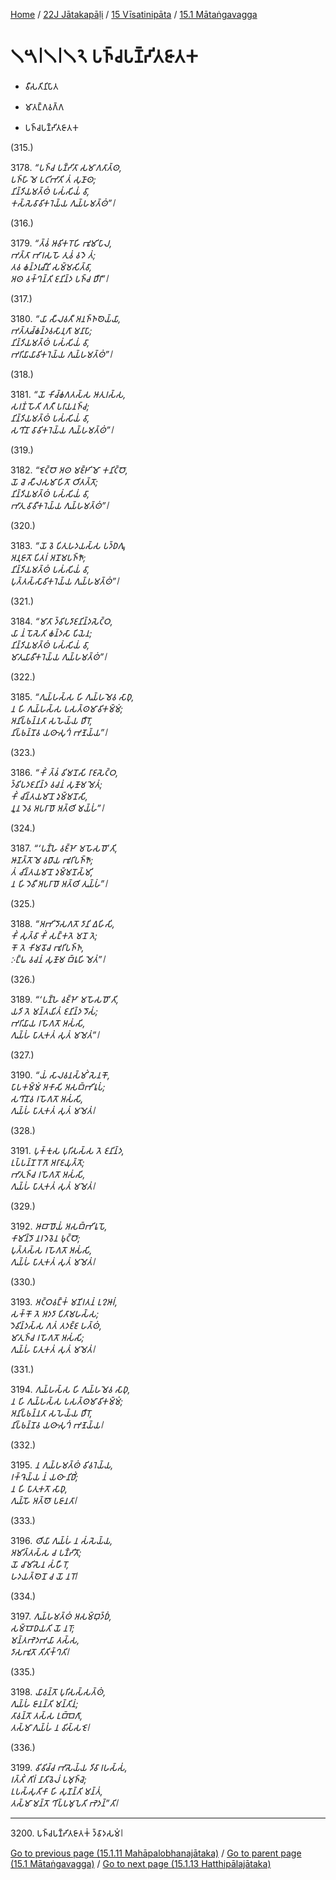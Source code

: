 
[Home](/) / [22J Jātakapāḷi](../...md) / [15 Vīsatinipāta](...md) / [15.1 Mātaṅgavagga](../22J/15/15.1.md)

# 𑁧𑁫𑁇𑁧𑁇𑁧𑁨 𑀧𑀜𑁆𑀘𑀧𑀡𑁆𑀟𑀺𑀢𑀚𑀸𑀢𑀓

* 𑀯𑀻𑀲𑀢𑀺𑀦𑀺𑀧𑀸𑀢

* 𑀫𑀸𑀢𑀗𑁆𑀕𑀯𑀕𑁆𑀕

* 𑀧𑀜𑁆𑀘𑀧𑀡𑁆𑀟𑀺𑀢𑀚𑀸𑀢𑀓

(315.)

3178\. _“𑀧𑀜𑁆𑀘 𑀧𑀡𑁆𑀟𑀺𑀢𑀸 𑀲𑀫𑀸𑀕𑀢𑀸𑀢𑁆𑀣,_  
_𑀧𑀜𑁆𑀳𑀸 𑀫𑁂 𑀧𑀝𑀺𑀪𑀸𑀢𑀺 𑀢𑀁 𑀲𑀼𑀡𑀸𑀣;_  
_𑀦𑀺𑀦𑁆𑀤𑀺𑀬𑀫𑀢𑁆𑀣𑀁 𑀧𑀲𑀁𑀲𑀺𑀬𑀁 𑀯𑀸,_  
_𑀓𑀲𑁆𑀲𑁂𑀯𑀸𑀯𑀺𑀓𑀭𑁂𑀬𑁆𑀬 𑀕𑀼𑀬𑁆𑀳𑀫𑀢𑁆𑀣𑀁”𑁇_  


(316.)

3179\. _“𑀢𑁆𑀯𑀁 𑀆𑀯𑀺𑀓𑀭𑁄𑀳𑀺 𑀪𑀽𑀫𑀺𑀧𑀸𑀮,_  
_𑀪𑀢𑁆𑀢𑀸 𑀪𑀸𑀭𑀲𑀳𑁄 𑀢𑀼𑀯𑀁 𑀯𑀤𑁂 𑀢𑀁;_  
_𑀢𑀯 𑀙𑀦𑁆𑀤𑀭𑀼𑀘𑀻𑀦𑀺 𑀲𑀫𑁆𑀫𑀲𑀺𑀢𑁆𑀯𑀸,_  
_𑀅𑀣 𑀯𑀓𑁆𑀔𑀦𑁆𑀢𑀺 𑀚𑀦𑀺𑀦𑁆𑀤 𑀧𑀜𑁆𑀘 𑀥𑀻𑀭𑀸”𑁇_  


(317.)

3180\. _“𑀬𑀸 𑀲𑀻𑀮𑀯𑀢𑀻 𑀅𑀦𑀜𑁆𑀜𑀣𑁂𑀬𑁆𑀬𑀸,_  
_𑀪𑀢𑁆𑀢𑀼𑀘𑁆𑀙𑀦𑁆𑀤𑀯𑀲𑀸𑀦𑀼𑀕𑀸 𑀫𑀦𑀸𑀧𑀸;_  
_𑀦𑀺𑀦𑁆𑀤𑀺𑀬𑀫𑀢𑁆𑀣𑀁 𑀧𑀲𑀁𑀲𑀺𑀬𑀁 𑀯𑀸,_  
_𑀪𑀭𑀺𑀬𑀸𑀬𑀸𑀯𑀺𑀓𑀭𑁂𑀬𑁆𑀬 𑀕𑀼𑀬𑁆𑀳𑀫𑀢𑁆𑀣𑀁”𑁇_  


(318.)

3181\. _“𑀬𑁄 𑀓𑀺𑀘𑁆𑀙𑀕𑀢𑀲𑁆𑀲 𑀆𑀢𑀼𑀭𑀲𑁆𑀲,_  
_𑀲𑀭𑀡𑀁 𑀳𑁄𑀢𑀺 𑀕𑀢𑀻 𑀧𑀭𑀸𑀬𑀦𑀜𑁆𑀘;_  
_𑀦𑀺𑀦𑁆𑀤𑀺𑀬𑀫𑀢𑁆𑀣𑀁 𑀧𑀲𑀁𑀲𑀺𑀬𑀁 𑀯𑀸,_  
_𑀲𑀔𑀺𑀦𑁄 𑀯𑀸𑀯𑀺𑀓𑀭𑁂𑀬𑁆𑀬 𑀕𑀼𑀬𑁆𑀳𑀫𑀢𑁆𑀣𑀁”𑁇_  


(319.)

3182\. _“𑀚𑁂𑀝𑁆𑀞𑁄 𑀅𑀣 𑀫𑀚𑁆𑀛𑀺𑀫𑁄 𑀓𑀦𑀺𑀝𑁆𑀞𑁄,_  
_𑀬𑁄 𑀘𑁂 𑀲𑀻𑀮𑀲𑀫𑀸𑀳𑀺𑀢𑁄 𑀞𑀺𑀢𑀢𑁆𑀢𑁄;_  
_𑀦𑀺𑀦𑁆𑀤𑀺𑀬𑀫𑀢𑁆𑀣𑀁 𑀧𑀲𑀁𑀲𑀺𑀬𑀁 𑀯𑀸,_  
_𑀪𑀸𑀢𑀼 𑀯𑀸𑀯𑀻𑀓𑀭𑁂𑀬𑁆𑀬 𑀕𑀼𑀬𑁆𑀳𑀫𑀢𑁆𑀣𑀁”𑁇_  


(320.)

3183\. _“𑀬𑁄 𑀯𑁂 𑀧𑀺𑀢𑀼𑀳𑀤𑀬𑀲𑁆𑀲 𑀧𑀤𑁆𑀥𑀕𑀽,_  
_𑀅𑀦𑀼𑀚𑀸𑀢𑁄 𑀧𑀺𑀢𑀭𑀁 𑀅𑀦𑁄𑀫𑀧𑀜𑁆𑀜𑁄;_  
_𑀦𑀺𑀦𑁆𑀤𑀺𑀬𑀫𑀢𑁆𑀣𑀁 𑀧𑀲𑀁𑀲𑀺𑀬𑀁 𑀯𑀸,_  
_𑀧𑀼𑀢𑁆𑀢𑀲𑁆𑀲𑀸𑀯𑀺𑀓𑀭𑁂𑀬𑁆𑀬 𑀕𑀼𑀬𑁆𑀳𑀫𑀢𑁆𑀣𑀁”𑁇_  


(321.)

3184\. _“𑀫𑀸𑀢𑀸 𑀤𑁆𑀯𑀺𑀧𑀤𑀸𑀚𑀦𑀺𑀦𑁆𑀤𑀲𑁂𑀝𑁆𑀞,_  
_𑀬𑀸 𑀦𑀁 𑀧𑁄𑀲𑁂𑀢𑀺 𑀙𑀦𑁆𑀤𑀲𑀸 𑀧𑀺𑀬𑁂𑀦;_  
_𑀦𑀺𑀦𑁆𑀤𑀺𑀬𑀫𑀢𑁆𑀣𑀁 𑀧𑀲𑀁𑀲𑀺𑀬𑀁 𑀯𑀸,_  
_𑀫𑀸𑀢𑀼𑀬𑀸𑀯𑀻𑀓𑀭𑁂𑀬𑁆𑀬 𑀕𑀼𑀬𑁆𑀳𑀫𑀢𑁆𑀣𑀁”𑁇_  


(322.)

3185\. _“𑀕𑀼𑀬𑁆𑀳𑀲𑁆𑀲 𑀳𑀺 𑀕𑀼𑀬𑁆𑀳𑀫𑁂𑀯 𑀲𑀸𑀥𑀼,_  
_𑀦 𑀳𑀺 𑀕𑀼𑀬𑁆𑀳𑀲𑁆𑀲 𑀧𑀲𑀢𑁆𑀣𑀫𑀸𑀯𑀺𑀓𑀫𑁆𑀫𑀁;_  
_𑀅𑀦𑀺𑀧𑁆𑀨𑀦𑁆𑀦𑀢𑀸 𑀲𑀳𑁂𑀬𑁆𑀬 𑀥𑀻𑀭𑁄,_  
_𑀦𑀺𑀧𑁆𑀨𑀦𑁆𑀦𑁄𑀯 𑀬𑀣𑀸𑀲𑀼𑀔𑀁 𑀪𑀡𑁂𑀬𑁆𑀬”𑁇_  


(323.)

3186\. _“𑀓𑀺𑀁 𑀢𑁆𑀯𑀁 𑀯𑀺𑀫𑀦𑁄𑀲𑀺 𑀭𑀸𑀚𑀲𑁂𑀝𑁆𑀞,_  
_𑀤𑁆𑀯𑀺𑀧𑀤𑀚𑀦𑀺𑀦𑁆𑀤 𑀯𑀘𑀦𑀁 𑀲𑀼𑀡𑁄𑀫 𑀫𑁂𑀢𑀁;_  
_𑀓𑀺𑀁 𑀘𑀺𑀦𑁆𑀢𑀬𑀫𑀸𑀦𑁄 𑀤𑀼𑀫𑁆𑀫𑀦𑁄𑀲𑀺,_  
_𑀦𑀽𑀦 𑀤𑁂𑀯 𑀅𑀧𑀭𑀸𑀥𑁄 𑀅𑀢𑁆𑀣𑀺 𑀫𑀬𑁆𑀳𑀁”𑁇_  


(324.)

3187\. _“‘𑀧𑀡𑁆𑀳𑁂 𑀯𑀚𑁆𑀛𑁄 𑀫𑀳𑁄𑀲𑀥𑁄’𑀢𑀺,_  
_𑀆𑀡𑀢𑁆𑀢𑁄 𑀫𑁂 𑀯𑀥𑀸𑀬 𑀪𑀽𑀭𑀺𑀧𑀜𑁆𑀜𑁄;_  
_𑀢𑀁 𑀘𑀺𑀦𑁆𑀢𑀬𑀫𑀸𑀦𑁄 𑀤𑀼𑀫𑁆𑀫𑀦𑁄𑀲𑁆𑀫𑀺,_  
_𑀦 𑀳𑀺 𑀤𑁂𑀯𑀻 𑀅𑀧𑀭𑀸𑀥𑁄 𑀅𑀢𑁆𑀣𑀺 𑀢𑀼𑀬𑁆𑀳𑀁”𑁇_  


(325.)

3188\. _“𑀅𑀪𑀺𑀤𑁄𑀲𑀕𑀢𑁄 𑀤𑀸𑀦𑀺 𑀏𑀳𑀺𑀲𑀺,_  
_𑀓𑀺𑀁 𑀲𑀼𑀢𑁆𑀯𑀸 𑀓𑀺𑀁 𑀲𑀗𑁆𑀓𑀢𑁂 𑀫𑀦𑁄 𑀢𑁂;_  
_𑀓𑁄 𑀢𑁂 𑀓𑀺𑀫𑀯𑁄𑀘 𑀪𑀽𑀭𑀺𑀧𑀜𑁆𑀜,_  
_𑀇𑀗𑁆𑀖 𑀯𑀘𑀦𑀁 𑀲𑀼𑀡𑁄𑀫 𑀩𑁆𑀭𑀽𑀳𑀺 𑀫𑁂𑀢𑀁”𑁇_  


(326.)

3189\. _“‘𑀧𑀡𑁆𑀳𑁂 𑀯𑀚𑁆𑀛𑁄 𑀫𑀳𑁄𑀲𑀥𑁄’𑀢𑀺,_  
_𑀬𑀤𑀺 𑀢𑁂 𑀫𑀦𑁆𑀢𑀬𑀺𑀢𑀁 𑀚𑀦𑀺𑀦𑁆𑀤 𑀤𑁄𑀲𑀁;_  
_𑀪𑀭𑀺𑀬𑀸𑀬 𑀭𑀳𑁄𑀕𑀢𑁄 𑀅𑀲𑀁𑀲𑀺,_  
_𑀕𑀼𑀬𑁆𑀳𑀁 𑀧𑀸𑀢𑀼𑀓𑀢𑀁 𑀲𑀼𑀢𑀁 𑀫𑀫𑁂𑀢𑀁”𑁇_  


(327.)

3190\. _“𑀬𑀁 𑀲𑀸𑀮𑀯𑀦𑀲𑁆𑀫𑀺𑀁 𑀲𑁂𑀦𑀓𑁄,_  
_𑀧𑀸𑀧𑀓𑀫𑁆𑀫𑀁 𑀅𑀓𑀸𑀲𑀺 𑀅𑀲𑀩𑁆𑀪𑀺𑀭𑀽𑀧𑀁;_  
_𑀲𑀔𑀺𑀦𑁄𑀯 𑀭𑀳𑁄𑀕𑀢𑁄 𑀅𑀲𑀁𑀲𑀺,_  
_𑀕𑀼𑀬𑁆𑀳𑀁 𑀧𑀸𑀢𑀼𑀓𑀢𑀁 𑀲𑀼𑀢𑀁 𑀫𑀫𑁂𑀢𑀁𑁇_  


(328.)

3191\. _𑀧𑀼𑀓𑁆𑀓𑀼𑀲 𑀧𑀼𑀭𑀺𑀲𑀲𑁆𑀲 𑀢𑁂 𑀚𑀦𑀺𑀦𑁆𑀤,_  
_𑀉𑀧𑁆𑀧𑀦𑁆𑀦𑁄 𑀭𑁄𑀕𑁄 𑀅𑀭𑀸𑀚𑀬𑀼𑀢𑁆𑀢𑁄;_  
_𑀪𑀸𑀢𑀼𑀜𑁆𑀘 𑀭𑀳𑁄𑀕𑀢𑁄 𑀅𑀲𑀁𑀲𑀺,_  
_𑀕𑀼𑀬𑁆𑀳𑀁 𑀧𑀸𑀢𑀼𑀓𑀢𑀁 𑀲𑀼𑀢𑀁 𑀫𑀫𑁂𑀢𑀁𑁇_  


(329.)

3192\. _𑀆𑀩𑀸𑀥𑁄𑀬𑀁 𑀅𑀲𑀩𑁆𑀪𑀺𑀭𑀽𑀧𑁄,_  
_𑀓𑀸𑀫𑀺𑀦𑁆𑀤𑁄 𑀦𑀭𑀤𑁂𑀯𑁂𑀦 𑀨𑀼𑀝𑁆𑀞𑁄;_  
_𑀧𑀼𑀢𑁆𑀢𑀲𑁆𑀲 𑀭𑀳𑁄𑀕𑀢𑁄 𑀅𑀲𑀁𑀲𑀺,_  
_𑀕𑀼𑀬𑁆𑀳𑀁 𑀧𑀸𑀢𑀼𑀓𑀢𑀁 𑀲𑀼𑀢𑀁 𑀫𑀫𑁂𑀢𑀁𑁇_  


(330.)

3193\. _𑀅𑀝𑁆𑀞𑀯𑀗𑁆𑀓𑀁 𑀫𑀡𑀺𑀭𑀢𑀦𑀁 𑀉𑀍𑀆𑀭𑀁,_  
_𑀲𑀓𑁆𑀓𑁄 𑀢𑁂 𑀅𑀤𑀤𑀸 𑀧𑀺𑀢𑀸𑀫𑀳𑀲𑁆𑀲;_  
_𑀤𑁂𑀯𑀺𑀦𑁆𑀤𑀲𑁆𑀲 𑀕𑀢𑀁 𑀢𑀤𑀚𑁆𑀚 𑀳𑀢𑁆𑀣𑀁,_  
_𑀫𑀸𑀢𑀼𑀜𑁆𑀘 𑀭𑀳𑁄𑀕𑀢𑁄 𑀅𑀲𑀁𑀲𑀺;_  
_𑀕𑀼𑀬𑁆𑀳𑀁 𑀧𑀸𑀢𑀼𑀓𑀢𑀁 𑀲𑀼𑀢𑀁 𑀫𑀫𑁂𑀢𑀁𑁇_  


(331.)

3194\. _𑀕𑀼𑀬𑁆𑀳𑀲𑁆𑀲 𑀳𑀺 𑀕𑀼𑀬𑁆𑀳𑀫𑁂𑀯 𑀲𑀸𑀥𑀼,_  
_𑀦 𑀳𑀺 𑀕𑀼𑀬𑁆𑀳𑀲𑁆𑀲 𑀧𑀲𑀢𑁆𑀣𑀫𑀸𑀯𑀺𑀓𑀫𑁆𑀫𑀁;_  
_𑀅𑀦𑀺𑀧𑁆𑀨𑀦𑁆𑀦𑀢𑀸 𑀲𑀳𑁂𑀬𑁆𑀬 𑀥𑀻𑀭𑁄,_  
_𑀦𑀺𑀧𑁆𑀨𑀦𑁆𑀦𑁄𑀯 𑀬𑀣𑀸𑀲𑀼𑀔𑀁 𑀪𑀡𑁂𑀬𑁆𑀬𑁇_  


(332.)

3195\. _𑀦 𑀕𑀼𑀬𑁆𑀳𑀫𑀢𑁆𑀣𑀁 𑀯𑀺𑀯𑀭𑁂𑀬𑁆𑀬,_  
_𑀭𑀓𑁆𑀔𑁂𑀬𑁆𑀬 𑀦𑀁 𑀬𑀣𑀸 𑀦𑀺𑀥𑀺𑀁;_  
_𑀦 𑀳𑀺 𑀧𑀸𑀢𑀼𑀓𑀢𑁄 𑀲𑀸𑀥𑀼,_  
_𑀕𑀼𑀬𑁆𑀳𑁄 𑀅𑀢𑁆𑀣𑁄 𑀧𑀚𑀸𑀦𑀢𑀸𑁇_  


(333.)

3196\. _𑀣𑀺𑀬𑀸 𑀕𑀼𑀬𑁆𑀳𑀁 𑀦 𑀲𑀁𑀲𑁂𑀬𑁆𑀬,_  
_𑀅𑀫𑀺𑀢𑁆𑀢𑀲𑁆𑀲 𑀘 𑀧𑀡𑁆𑀟𑀺𑀢𑁄;_  
_𑀬𑁄 𑀘𑀸𑀫𑀺𑀲𑁂𑀦 𑀲𑀁𑀳𑀻𑀭𑁄,_  
_𑀳𑀤𑀬𑀢𑁆𑀣𑁂𑀦𑁄 𑀘 𑀬𑁄 𑀦𑀭𑁄𑁇_  


(334.)

3197\. _𑀕𑀼𑀬𑁆𑀳𑀫𑀢𑁆𑀣𑀁 𑀅𑀲𑀫𑁆𑀩𑀼𑀤𑁆𑀥𑀁,_  
_𑀲𑀫𑁆𑀩𑁄𑀥𑀬𑀢𑀺 𑀬𑁄 𑀦𑀭𑁄;_  
_𑀫𑀦𑁆𑀢𑀪𑁂𑀤𑀪𑀬𑀸 𑀢𑀲𑁆𑀲,_  
_𑀤𑀸𑀲𑀪𑀽𑀢𑁄 𑀢𑀺𑀢𑀺𑀓𑁆𑀔𑀢𑀺𑁇_  


(335.)

3198\. _𑀬𑀸𑀯𑀦𑁆𑀢𑁄 𑀧𑀼𑀭𑀺𑀲𑀲𑁆𑀲𑀢𑁆𑀣𑀁,_  
_𑀕𑀼𑀬𑁆𑀳𑀁 𑀚𑀸𑀦𑀦𑁆𑀢𑀺 𑀫𑀦𑁆𑀢𑀺𑀦𑀁;_  
_𑀢𑀸𑀯𑀦𑁆𑀢𑁄 𑀢𑀲𑁆𑀲 𑀉𑀩𑁆𑀩𑁂𑀕𑀸,_  
_𑀢𑀲𑁆𑀫𑀸 𑀕𑀼𑀬𑁆𑀳𑀁 𑀦 𑀯𑀺𑀲𑁆𑀲𑀚𑁂𑁇_  


(336.)

3199\. _𑀯𑀺𑀯𑀺𑀘𑁆𑀘 𑀪𑀸𑀲𑁂𑀬𑁆𑀬 𑀤𑀺𑀯𑀸 𑀭𑀳𑀲𑁆𑀲𑀁,_  
_𑀭𑀢𑁆𑀢𑀺𑀁 𑀕𑀺𑀭𑀁 𑀦𑀸𑀢𑀺𑀯𑁂𑀮𑀁 𑀧𑀫𑀼𑀜𑁆𑀘𑁂;_  
_𑀉𑀧𑀲𑁆𑀲𑀼𑀢𑀺𑀓𑀸 𑀳𑀺 𑀲𑀼𑀡𑀦𑁆𑀢𑀺 𑀫𑀦𑁆𑀢𑀁,_  
_𑀢𑀲𑁆𑀫𑀸 𑀫𑀦𑁆𑀢𑁄 𑀔𑀺𑀧𑁆𑀧𑀫𑀼𑀧𑁂𑀢𑀺 𑀪𑁂𑀤𑀦𑁆”𑀢𑀺𑁇_  


---

3200\. 𑀧𑀜𑁆𑀘𑀧𑀡𑁆𑀟𑀺𑀢𑀚𑀸𑀢𑀓𑀁 𑀤𑁆𑀯𑀸𑀤𑀲𑀫𑀁𑁇



[Go to previous page (15.1.11 Mahāpalobhanajātaka)](15.1.11.md) / [Go to parent page (15.1 Mātaṅgavagga)](../22J/15/15.1.md) / [Go to next page (15.1.13 Hatthipālajātaka)](15.1.13.md)


